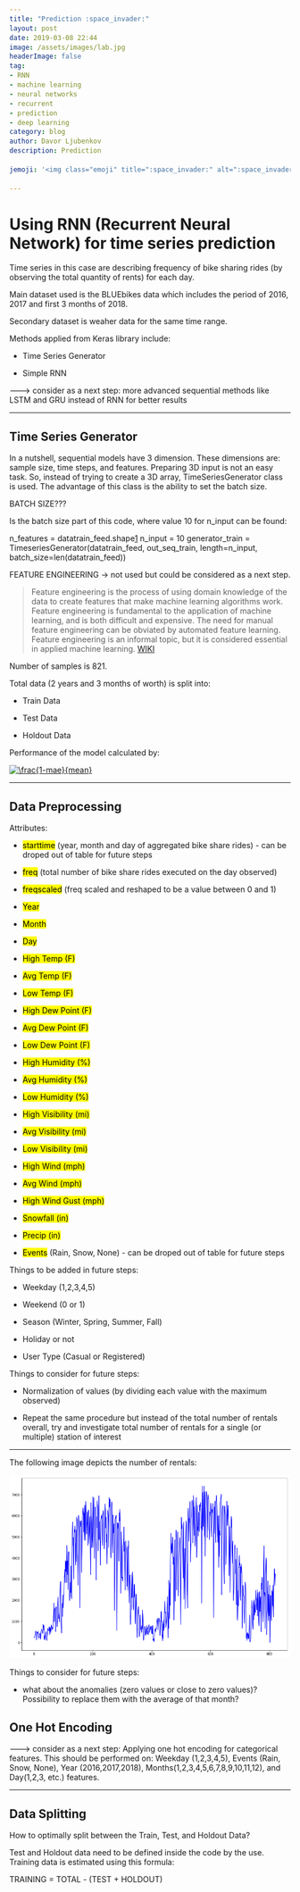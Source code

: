 ```yaml
---
title: "Prediction :space_invader:"
layout: post
date: 2019-03-08 22:44
image: /assets/images/lab.jpg
headerImage: false
tag:
- RNN
- machine learning
- neural networks
- recurrent
- prediction
- deep learning
category: blog
author: Davor Ljubenkov
description: Prediction

jemoji: '<img class="emoji" title=":space_invader:" alt=":space_invader:" src="https://assets.github.com/images/icons/emoji/unicode/1f47e.png" height="20" width="20" align="absmiddle">'

---
```


# Using RNN (Recurrent Neural Network) for time series prediction

 Time series in this case are describing frequency of bike sharing rides (by observing the total quantity of rents) for each day.
 
 Main dataset used is the BLUEbikes data which includes the period of 2016, 2017 and first 3 months of 2018.
 
 Secondary dataset is weaher data for the same time range.
 
 Methods applied from Keras library include:
 
 - Time Series Generator
 
 - Simple RNN
 
 ---> consider as a next step: more advanced sequential methods like LSTM and GRU instead of RNN for better results
 
 ---
 
## Time Series Generator
 
In a nutshell, sequential models have 3 dimension. These dimensions are: sample size, time steps, and features. Preparing 3D input is not an easy task. So, instead of trying to create a 3D array, TimeSeriesGenerator class is used. The advantage of this class is the ability to set the batch size.

BATCH SIZE???

Is the batch size part of this code, where value 10 for n_input can be found:

n_features = datatrain_feed.shape[1]
n_input = 10
generator_train = TimeseriesGenerator(datatrain_feed, out_seq_train, length=n_input, batch_size=len(datatrain_feed))

FEATURE ENGINEERING -> not used but could be considered as a next step.

>  Feature engineering is the process of using domain knowledge of the data to create features that make machine learning algorithms work. Feature engineering is fundamental to the application of machine learning, and is both difficult and expensive. The need for manual feature engineering can be obviated by automated feature learning. Feature engineering is an informal topic, but it is considered essential in applied machine learning. [WIKI](https://en.wikipedia.org/wiki/Feature_engineering)

Number of samples is 821.

Total data (2 years and 3 months of worth) is split into:

- Train Data

- Test Data

- Holdout Data

Performance of the model calculated by: 

<a href="https://www.codecogs.com/eqnedit.php?latex=\frac{1-mae}{mean}" target="_blank"><img src="https://latex.codecogs.com/gif.latex?\frac{1-mae}{mean}" title="\frac{1-mae}{mean}" /></a>

---

## Data Preprocessing

Attributes:

- <mark>starttime</mark> (year, month and day of aggregated bike share rides) - can be droped out of table for future steps

- <mark>freq</mark> (total number of bike share rides executed on the day observed)

- <mark>freqscaled</mark> (freq scaled and reshaped to be a value between 0 and 1)

- <mark>Year</mark>

- <mark>Month</mark>

- <mark>Day</mark>

- <mark>High Temp (F)</mark>

- <mark>Avg Temp (F)</mark>	

- <mark>Low Temp (F)</mark>

- <mark>High Dew Point (F)</mark>

- <mark>Avg Dew Point (F)</mark>

- <mark>Low Dew Point (F)</mark>

- <mark>High Humidity (%)</mark>	

- <mark>Avg Humidity (%)</mark>

- <mark>Low Humidity (%)</mark>	

- <mark>High Visibility (mi)</mark>

- <mark>Avg Visibility (mi)</mark>

- <mark>Low Visibility (mi)</mark>

- <mark>High Wind (mph)</mark>

- <mark>Avg Wind (mph)</mark>	

- <mark>High Wind Gust (mph)</mark>	

- <mark>Snowfall (in)</mark>

- <mark><mark>Precip (in)</mark>

- <mark>Events</mark> (Rain, Snow, None) - can be droped out of table for future steps

Things to be added in future steps:

- Weekday (1,2,3,4,5)

- Weekend (0 or 1)

- Season (Winter, Spring, Summer, Fall)

- Holiday or not

- User Type (Casual or Registered)

Things to consider for future steps:

- Normalization of values (by dividing each value with the maximum observed)

- Repeat the same procedure but instead of the total number of rentals overall, try and investigate total number of rentals for a single (or multiple) station of interest

---

The following image depicts the number of rentals:

![Markdown Image][1]

Things to consider for future steps:

- what about the anomalies (zero values or close to zero values)? Possibility to replace them with the average of that month?

## One Hot Encoding

---> consider as a next step: Applying one hot encoding for categorical features. This should be performed on: Weekday (1,2,3,4,5), Events (Rain, Snow, None), Year (2016,2017,2018), Months(1,2,3,4,5,6,7,8,9,10,11,12), and Day(1,2,3, etc.) features.

---

## Data Splitting

How to optimally split between the Train, Test, and Holdout Data?

Test and Holdout data need to be defined inside the code by the use. Training data is estimated using this formula:

TRAINING = TOTAL - (TEST + HOLDOUT)


[1]: /assets/images/plot1.png
